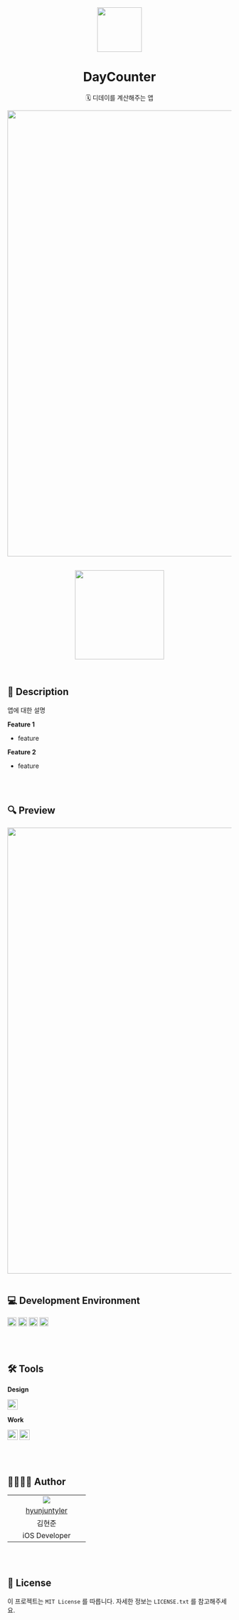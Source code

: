 <div align="center">
<img width = "100" src="https://github.com/hyunjuntyler/DayCounter/assets/120548537/57078c66-b65c-463f-8fc6-8d6adacee7ff">

# DayCounter
 🗓️ 디데이를 계산해주는 앱
</div>

<div align="center">
<img width = "1000" src="https://github.com/hyunjuntyler/readme-templates/assets/120548537/d44d16fc-d8bf-4429-a111-69d2e9b18592">

<br>

<br>

[<img width = "200" src="https://github-production-user-asset-6210df.s3.amazonaws.com/120548537/251533420-0eb9b31b-8203-48b7-8dcd-3725a8c9da49.png">](https://www.apple.com/kr/store)
  
</div>

<br>

## 📑 Description
  
앱에 대한 설명
  
**Feature 1**  
- feature

**Feature 2**
- feature

<br>

<br>
  
## 🔍 Preview
<img width = "1000" src="https://github.com/hyunjuntyler/readme-templates/assets/120548537/764b9b1a-6d17-4b65-afae-0d31a320e4b3">
<br>

<br>

## 💻 Development Environment

<img height="20" src="https://img.shields.io/badge/iOS-17.0+-lightgray">  <img height="20" src="https://img.shields.io/badge/Xcode-15.1-skyblue">  <img height="20" src="https://img.shields.io/badge/Swift-5.9.2-orange"> <img height="20" src="https://img.shields.io/badge/Platform-iOS-lightgreen"> 

<br>

<br>
  
## 🛠️ Tools
**Design**  
  
<img height="23" src="https://img.shields.io/badge/Figma-F24E1E?style=flat-square&logo=Figma&logoColor=white"/>  

**Work**  

<img height="23" src="https://img.shields.io/badge/GitHub-181717?style=flat-square&logo=GitHub&logoColor=white"/>  <img height="23" src="https://img.shields.io/badge/Notion-FFFFFF?style=flat-square&logo=Notion&logoColor=black"/>

<br>

<br>

## 👩‍💻🧑‍💻 Author

<table>
  <tr align=center>
    <td width="160px"><img src="https://github.com/hyunjuntyler/DayCounter/assets/120548537/2b6b3765-12dc-432a-babe-d0f05c929989"></td>
  </tr>
  <tr align=center>
    <td width="160px"><a href="https://github.com/hyunjuntyler">hyunjuntyler</a></td>
  </tr>
  <tr align=center>
    <td width="160px">김현준</td>
  </tr>
  <tr align=center>
    <td width="160px">iOS Developer</td>
  </tr>
</table>

<br>

<br>

## 📄 License

이 프로젝트는 `MIT License` 를 따릅니다. 자세한 정보는 `LICENSE.txt` 를 참고해주세요.

<br>
